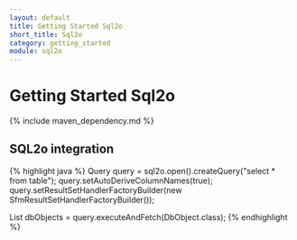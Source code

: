 ```yaml
---
layout: default
title: Getting Started Sql2o
short_title: Sql2o
category: getting_started
module: sql2o
---
```

# Getting Started Sql2o

{% include maven_dependency.md %}


## SQL2o integration

{% highlight java %}
Query query = sql2o.open().createQuery("select * from table");
query.setAutoDeriveColumnNames(true);
query.setResultSetHandlerFactoryBuilder(new SfmResultSetHandlerFactoryBuilder());

List<DbObject> dbObjects = query.executeAndFetch(DbObject.class);
{% endhighlight %}